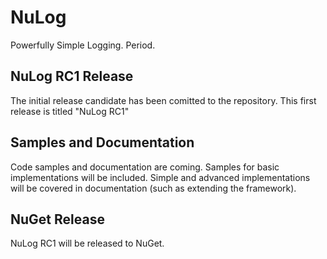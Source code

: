 # NuLog

Powerfully Simple Logging. Period.

## NuLog RC1 Release
The initial release candidate has been comitted to the repository.  This first release is titled "NuLog RC1"

## Samples and Documentation
Code samples and documentation are coming.  Samples for basic implementations will be included.  Simple and advanced implementations will be covered in documentation (such as extending the framework).

## NuGet Release
NuLog RC1 will be released to NuGet.
